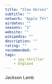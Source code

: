 ```yaml
---
title: "Slow Horses"
subtitle: ""
network: "Apple TV+"
airdates: ""
seasons: "2"
website: ""
wikipedia: ""
description: ""
rating: ""
recommended: ""
tags:
    - spy-thriller
    - England
---
```


Jackson Lamb